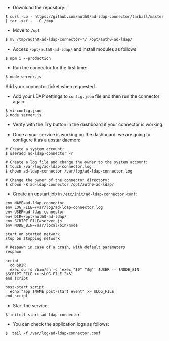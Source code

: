 +  Download the repository:

```
$ curl -Lo - https://github.com/auth0/ad-ldap-connector/tarball/master | tar -xzf -  -C /tmp
```

+  Move to `/opt`

```
$ mv /tmp/auth0-ad-ldap-connector-*/ /opt/auth0-ad-ldap/
```

+  Access `/opt/auth0-ad-ldap/` and install modules as follows:

```
$ npm i --production
```

+  Run the connector for the first time:

```
$ node server.js
```

Add your connector ticket when requested.

+  Add your LDAP settings to `config.json` file and then run the connector again:

```
$ vi config.json
$ node server.js
```

+  Verify with the __Try__ button in the dashboard if your connector is working.

+  Once a your service is working on the dashboard, we are going to configure it as a upstar daemon:

```
# Create a system account:
$ useradd ad-ldap-connector -r

# Create a log file and change the owner to the system account:
$ touch /var/log/ad-ldap-connector.log
$ chown ad-ldap-connector /var/log/ad-ldap-connector.log

# Change the owner of the connector directory:
$ chown -R ad-ldap-connector /opt/auth0-ad-ldap/
```

+  Create an upstart job in `/etc/init/ad-ldap-connector.conf`:

~~~
env NAME=ad-ldap-connector
env LOG_FILE=/var/log/ad-ldap-connector.log
env USER=ad-ldap-connector
env DIR=/opt/auth0-ad-ldap/
env SCRIPT_FILE=server.js
env NODE_BIN=/usr/local/bin/node

start on started network
stop on stopping network

# Respawn in case of a crash, with default parameters
respawn

script
  cd $DIR
  exec su -s /bin/sh -c 'exec "$0" "$@"' $USER -- $NODE_BIN $SCRIPT_FILE >> $LOG_FILE 2>&1
end script

post-start script
  echo "app $NAME post-start event" >> $LOG_FILE
end script
~~~

+  Start the service

~~~
$ initctl start ad-ldap-connector
~~~

+  You can check the application logs as follows:

~~~
$  tail -f /var/log/ad-ldap-connector.conf
~~~